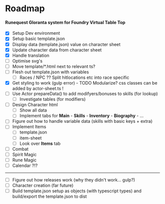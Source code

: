 # Roadmap 
#### Runequest Gloranta system for Foundry Virtual Table Top

* [x] Setup Dev environment
* [x] Setup basic template.json
* [x] Display data (template.json) value on character sheet
* [x] Update character data from character sheet
* [x] Handle translation
* [ ] Optimise svg's
* [ ] Move template/*.html next to relevant ts?
* [ ] Flesh out template.json with variables
    * [ ] Races / NPC ?? Split hitlocations etc into race specific
* [x] Get styling to work (gulp error) - TODO Modularize? css classes can be added by actor-sheet.ts !
* [ ] Use Actor prepareData() to add modifyers/bonuses to skills (for lookup)
    * [ ] Investigate tables (for modifiers)
* [ ] Design Character html 
    * [ ] Show all data
    * [ ] Implement tabs for **Main** - **Skills** - **Inventory** - **Biography** - ...
* [ ] Figure out how to handle variable data (skills with basic keys + extra)
* [ ] Implement Items
    * [ ] template.json
    * [ ] item-sheet
    * [ ] Look over **Items** tab
* [ ] Combat
* [ ] Spirit Magic
* [ ] Rune Magic
* [ ] Calendar ?!?
---
* [ ] Figure out how releases work (why they didn't work... gulp?)
* [ ] Character creation (far future)
* [ ] Build template.json setup as objects (with typescript types) and build/export the template.json to dist
